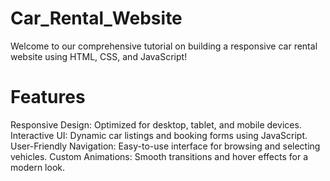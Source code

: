 # Car_Rental_Website
Welcome to our comprehensive tutorial on building a responsive car rental website using HTML, CSS, and JavaScript!

# Features

Responsive Design: Optimized for desktop, tablet, and mobile devices.
Interactive UI: Dynamic car listings and booking forms using JavaScript.
User-Friendly Navigation: Easy-to-use interface for browsing and selecting vehicles.
Custom Animations: Smooth transitions and hover effects for a modern look.
